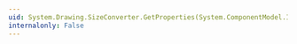 ```yaml
---
uid: System.Drawing.SizeConverter.GetProperties(System.ComponentModel.ITypeDescriptorContext,System.Object,System.Attribute[])
internalonly: False
---
```

